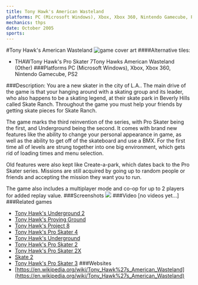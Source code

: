 ```yaml
---
title: Tony Hawk's American Wasteland
platforms: PC (Microsoft Windows), Xbox, Xbox 360, Nintendo Gamecube, PS2
mechanics: thps
date: October 2005
sports: 
---
```

#Tony Hawk's American Wasteland
![game cover art](//images.igdb.com/igdb/image/upload/t_cover_big/pys7dln1gif4xrcsw34g.jpg "Logo Title Text 1")
####Alternative tiles:
* THAWTony Hawk's Pro Skater 7Tony Hawks American Wasteland (Other)
###Platforms
PC (Microsoft Windows), Xbox, Xbox 360, Nintendo Gamecube, PS2

###Description:
You are a new skater in the city of L.A.. The main drive of the game is that your hanging around with a skating group and its leader, who also happens to be a skating legend, at their skate park in Beverly Hills called Skate Ranch. Throughout the game you must help your friends by getting skate pieces for Skate Ranch. 
 
The game marks the third reinvention of the series, with Pro Skater being the first, and Underground being the second. It comes with brand new features like the ability to change your personal appearance in game, as well as the ability to get off of the skateboard and use a BMX. For the first time all of levels are strung together into one big environment, which gets rid of loading times and menu selection. 
 
Old features were also kept like Create-a-park, which dates back to the Pro Skater series. Missions are still acquired by going up to random people or friends and accepting the mission they want you to run. 
 
The game also includes a multiplayer mode and co-op for up to 2 players for added replay value.
###Screenshots
<a target="_blank" href="//images.igdb.com/igdb/image/upload/t_cover_big/mbq73k6cy2pdbgwcsq9r.jpg"><img src="//images.igdb.com/igdb/image/upload/t_thumb/mbq73k6cy2pdbgwcsq9r.jpg"/></a>
###Video
[no videos yet...]
###Related games
* [Tony Hawk's Underground 2](/games/tony-hawk-s-underground-2-2699/)
* [Tony Hawk's Proving Ground](/games/tony-hawk-s-proving-ground-2700/)
* [Tony Hawk's Project 8](/games/tony-hawk-s-project-8-6204/)
* [Tony Hawk's Pro Skater 4](/games/tony-hawk-s-pro-skater-4-915/)
* [Tony Hawk's Underground](/games/tony-hawk-s-underground-2698/)
* [Tony Hawk's Pro Skater 2](/games/tony-hawk-s-pro-skater-2-913/)
* [Tony Hawk's Pro Skater 2X](/games/tony-hawks-pro-skater-2x-47325/)
* [Skate 2](/games/skate-2-2586/)
* [Tony Hawk's Pro Skater 3](/games/tony-hawk-s-pro-skater-3-914/)
###Websites
* [https://en.wikipedia.org/wiki/Tony_Hawk%27s_American_Wasteland](https://en.wikipedia.org/wiki/Tony_Hawk%27s_American_Wasteland)
